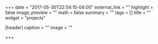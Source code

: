 +++
date = "2017-05-30T22:54:15-04:00"
external_link = ""
highlight = false
image_preview = ""
math = false
summary = ""
tags = []
title = ""
widget = "projects"

[header]
  caption = ""
  image = ""

+++

